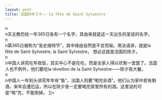 ```yaml
---
layout: post
title: 法国的年三十—— la fête de Saint Sylvestre
---
```


<p>n<br />n天主教历给一年365日各有一个名字，其由来就是这一天出生的圣徒的名字。<br />n<br />n第365日被称为“圣史维特节”，其中缘由自然是不言而喻。用法语讲，就是la fête de Saint Sylvestre, la Saint Sylvestre， 想必这就是法国的除夕。<br />n<br />n中国人讲究吃年夜饭，其实中心不是在吃，而是全家人得以欢聚一堂罢了。法国人也不例外，他们要吃la réveillon de la Saint Sylvestre——除夕夜大餐。<br />n<br />n中国人一年到头讲究年年有“鱼”，法国人则要“喝完余酒”。他们认为家中若有剩酒，来年会遭厄运，所以在除夕夜一定要喝完家里所有的酒。这里说的可是“喝”完，不能倒掉。 ]]&gt;
</p>
